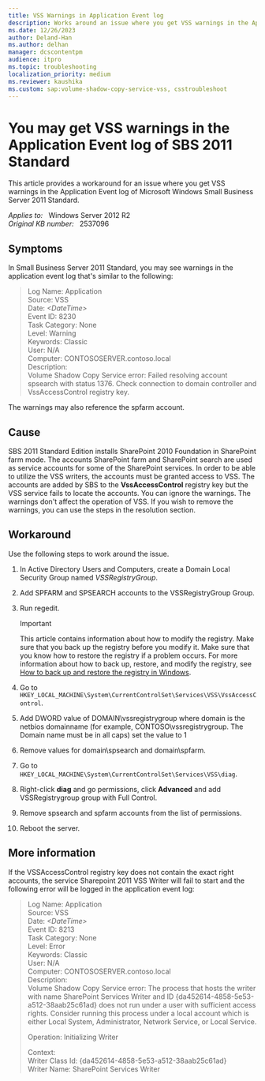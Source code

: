 ```yaml
---
title: VSS Warnings in Application Event log
description: Works around an issue where you get VSS warnings in the Application Event log of Windows Small Business Server 2011 Standard.
ms.date: 12/26/2023
author: Deland-Han
ms.author: delhan
manager: dcscontentpm
audience: itpro
ms.topic: troubleshooting
localization_priority: medium
ms.reviewer: kaushika
ms.custom: sap:volume-shadow-copy-service-vss, csstroubleshoot
---
```

# You may get VSS warnings in the Application Event log of SBS 2011 Standard

This article provides a workaround for an issue where you get VSS warnings in the Application Event log of Microsoft Windows Small Business Server 2011 Standard.

_Applies to:_ &nbsp; Windows Server 2012 R2  
_Original KB number:_ &nbsp; 2537096

## Symptoms

In Small Business Server 2011 Standard, you may see warnings in the application event log that's similar to the following:

> Log Name: Application  
Source: VSS  
Date: *\<DateTime>*  
Event ID: 8230  
Task Category: None  
Level: Warning  
Keywords: Classic  
User: N/A  
Computer: CONTOSOSERVER.contoso.local  
Description:  
Volume Shadow Copy Service error: Failed resolving account spsearch with status 1376. Check connection to domain controller and VssAccessControl registry key.

The warnings may also reference the spfarm account.

## Cause

SBS 2011 Standard Edition installs SharePoint 2010 Foundation in SharePoint farm mode. The accounts SharePoint farm and SharePoint search are used as service accounts for some of the SharePoint services. In order to be able to utilize the VSS writers, the accounts must be granted access to VSS. The accounts are added by SBS to the **VssAccessControl** registry key but the VSS service fails to locate the accounts. You can ignore the warnings. The warnings don't affect the operation of VSS. If you wish to remove the warnings, you can use the steps in the resolution section.

## Workaround

Use the following steps to work around the issue.

1. In Active Directory Users and Computers, create a Domain Local Security Group named *VSSRegistryGroup*.

2. Add SPFARM and SPSEARCH accounts to the VSSRegistryGroup Group.

3. Run regedit.

    > [!IMPORTANT]
    > This article contains information about how to modify the registry. Make sure that you back up the registry before you modify it. Make sure that you know how to restore the registry if a problem occurs. For more information about how to back up, restore, and modify the registry, see [How to back up and restore the registry in Windows](https://support.microsoft.com/help/322756).

4. Go to `HKEY_LOCAL_MACHINE\System\CurrentControlSet\Services\VSS\VssAccessControl`.

5. Add DWORD value of DOMAIN\vssregistrygroup where domain is the netbios domainname (for example, CONTOSO\vssregistrygroup. The Domain name must be in all caps) set the value to 1

6. Remove values for domain\spsearch and domain\spfarm.

7. Go to `HKEY_LOCAL_MACHINE\System\CurrentControlSet\Services\VSS\diag`.

8. Right-click **diag** and go permissions, click **Advanced** and add VSSRegistrygroup group with Full Control.

9. Remove spsearch and spfarm accounts from the list of permissions.

10. Reboot the server.

## More information

If the VSSAccessControl registry key does not contain the exact right accounts, the service Sharepoint 2011 VSS Writer will fail to start and the following error will be logged in the application event log:

> Log Name: Application  
Source: VSS  
Date: *\<DateTime>*  
Event ID: 8213  
Task Category: None  
Level: Error  
Keywords: Classic  
User: N/A  
Computer: CONTOSOSERVER.contoso.local  
Description:  
Volume Shadow Copy Service error: The process that hosts the writer with name SharePoint Services Writer and ID {da452614-4858-5e53-a512-38aab25c61ad} does not run under a user with sufficient access rights. Consider running this process under a local account which is either Local System, Administrator, Network Service, or Local Service.
>
> Operation: Initializing Writer
>
> Context:  
> Writer Class Id: {da452614-4858-5e53-a512-38aab25c61ad}  
 Writer Name: SharePoint Services Writer
